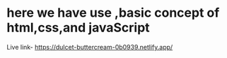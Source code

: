 # here we have use ,basic concept of html,css,and javaScript
Live link- https://dulcet-buttercream-0b0939.netlify.app/
